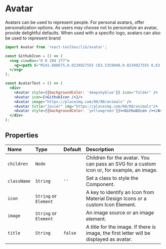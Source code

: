 # Avatar

Avatars can be used to represent people. For personal avatars, offer personalization options. As users may choose not to personalize an avatar, provide delightful defaults. When used with a specific logo, avatars can also be used to represent brand

<!-- example -->
```jsx
import Avatar from 'react-toolbox/lib/avatar';

const GithubIcon = () => (
  <svg viewBox="0 0 284 277">
    <g><path d="M141.888675,0.0234927555 C63.5359948,0.0234927555 0,63.5477395 0,141.912168 C0,204.6023 40.6554239,257.788232 97.0321356,276.549924 C104.12328,277.86336 106.726656,273.471926 106.726656,269.724287 C106.726656,266.340838 106.595077,255.16371 106.533987,243.307542 C67.0604204,251.890693 58.7310279,226.56652 58.7310279,226.56652 C52.2766299,210.166193 42.9768456,205.805304 42.9768456,205.805304 C30.1032937,196.998939 43.9472374,197.17986 43.9472374,197.17986 C58.1953153,198.180797 65.6976425,211.801527 65.6976425,211.801527 C78.35268,233.493192 98.8906827,227.222064 106.987463,223.596605 C108.260955,214.426049 111.938106,208.166669 115.995895,204.623447 C84.4804813,201.035582 51.3508808,188.869264 51.3508808,134.501475 C51.3508808,119.01045 56.8936274,106.353063 65.9701981,96.4165325 C64.4969882,92.842765 59.6403297,78.411417 67.3447241,58.8673023 C67.3447241,58.8673023 79.2596322,55.0538738 106.374213,73.4114319 C117.692318,70.2676443 129.83044,68.6910512 141.888675,68.63701 C153.94691,68.6910512 166.09443,70.2676443 177.433682,73.4114319 C204.515368,55.0538738 216.413829,58.8673023 216.413829,58.8673023 C224.13702,78.411417 219.278012,92.842765 217.804802,96.4165325 C226.902519,106.353063 232.407672,119.01045 232.407672,134.501475 C232.407672,188.998493 199.214632,200.997988 167.619331,204.510665 C172.708602,208.913848 177.243363,217.54869 177.243363,230.786433 C177.243363,249.771339 177.078889,265.050898 177.078889,269.724287 C177.078889,273.500121 179.632923,277.92445 186.825101,276.531127 C243.171268,257.748288 283.775,204.581154 283.775,141.912168 C283.775,63.5477395 220.248404,0.0234927555 141.888675,0.0234927555" /></g>
  </svg>
);

const AvatarTest = () => (
  <div>
    <Avatar style={{backgroundColor: 'deepskyblue'}} icon="folder" />
    <Avatar icon={<GithubIcon />}/>
    <Avatar image="https://placeimg.com/80/80/animals" />
    <Avatar title="Javier" img="https://placeimg.com/80/80/animals"/>
    <Avatar style={{backgroundColor: 'yellowgreen'}}><GithubIcon /></Avatar>
  </div>
);
```

## Properties

| Name      | Type      | Default         | Description|
|:-----|:-----|:-----|:-----|
| `children`    | `Node`   | | Children for the avatar. You can pass an SVG for a custom icon or, for example, an image.|
| `className` | `String`  | `''` | Set a class to style the Component.|
| `icon`  | `String` or `Element` |  | A key to identify an Icon from Material Design Icons or a custom Icon Element.|
| `image`      | `String` or `Element`  |  | An image source or an image element. |
| `title`  | `String`  | `false` | A title for the image. If there is image, the first letter will be displayed as avatar. |
